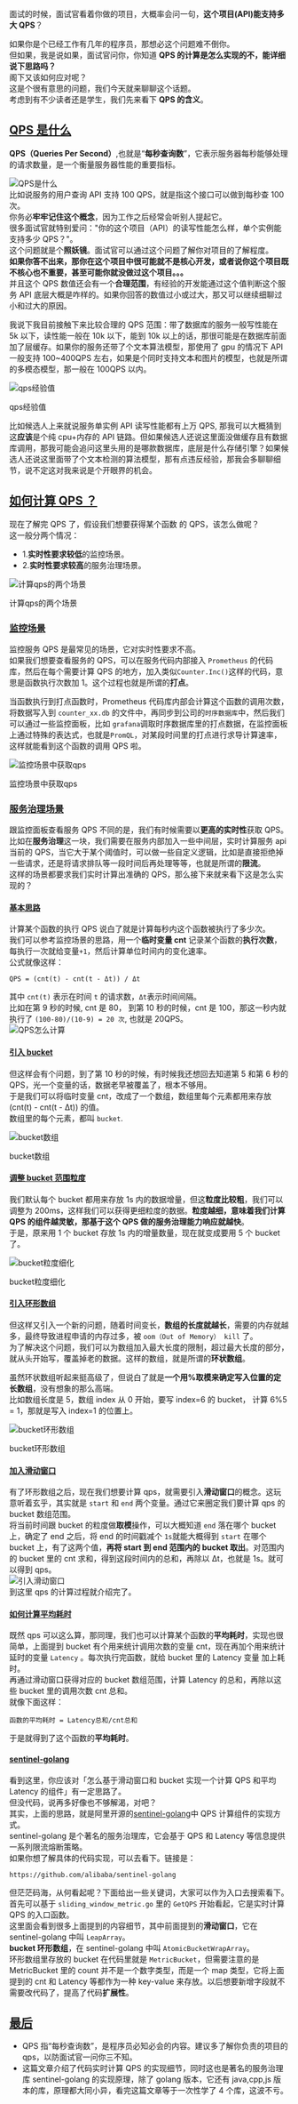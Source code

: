 面试的时候，面试官看着你做的项目，大概率会问一句，**这个项目(API)能支持多大 QPS**？

如果你是个已经工作有几年的程序员，那想必这个问题难不倒你。  
但如果，我是说如果，面试官问你，你知道 **QPS 的计算是怎么实现的不，能详细说下思路吗？**  
阁下又该如何应对呢？  
这是个很有意思的问题，我们今天就来聊聊这个话题。  
考虑到有不少读者还是学生，我们先来看下 **QPS 的含义**。

## [QPS 是什么](https://golangguide.top/%E6%9E%B6%E6%9E%84/%E5%BE%AE%E6%9C%8D%E5%8A%A1/%E6%A0%B8%E5%BF%83%E7%9F%A5%E8%AF%86%E7%82%B9/QPS%E7%9A%84%E8%AE%A1%E7%AE%97%E6%98%AF%E6%80%8E%E4%B9%88%E5%AE%9E%E7%8E%B0%E7%9A%84.html#qps-%E6%98%AF%E4%BB%80%E4%B9%88)

**QPS（Queries Per Second）**,也就是“**每秒查询数**”，它表示服务器每秒能够处理的请求数量，是一个衡量服务器性能的重要指标。

![QPS是什么](https://cdn.xiaobaidebug.top/1708092177258.png)  
比如说服务的用户查询 API 支持 100 QPS，就是指这个接口可以做到每秒查 100 次。  
你务必**牢牢记住这个概念**，因为工作之后经常会听别人提起它。  
很多面试官就特别爱问："你的这个项目（API）的读写性能怎么样，单个实例能支持多少 QPS？"。  
这个问题就是个**照妖镜**。面试官可以通过这个问题了解你对项目的了解程度。  
**如果你答不出来，那你在这个项目中很可能就不是核心开发，或者说你这个项目既不核心也不重要，甚至可能你就没做过这个项目。。。**  
并且这个 QPS 数值还会有一个**合理范围**，有经验的开发能通过这个值判断这个服务 API 底层大概是咋样的。如果你回答的数值过小或过大，那又可以继续细聊过小和过大的原因。

我说下我目前接触下来比较合理的 QPS 范围：带了数据库的服务一般写性能在 5k 以下，读性能一般在 10k 以下，能到 10k 以上的话，那很可能是在数据库前面加了层缓存。如果你的服务还带了个文本算法模型，那使用了 gpu 的情况下 API 一般支持 100~400QPS 左右，如果是个同时支持文本和图片的模型，也就是所谓的多模态模型，那一般在 100QPS 以内。

![qps经验值](https://cdn.xiaobaidebug.top/1707141265996.png)

qps经验值

比如候选人上来就说服务单实例 API 读写性能都有上万 QPS, 那我可以大概猜到这**应该**是个纯 cpu+内存的 API 链路。但如果候选人还说这里面没做缓存且有数据库调用，那我可能会追问这里头用的是哪款数据库，底层是什么存储引擎？如果候选人还说这里面带了个文本检测的算法模型，那有点违反经验，那我会多聊聊细节，说不定这对我来说是个开眼界的机会。

## [如何计算 QPS ？](https://golangguide.top/%E6%9E%B6%E6%9E%84/%E5%BE%AE%E6%9C%8D%E5%8A%A1/%E6%A0%B8%E5%BF%83%E7%9F%A5%E8%AF%86%E7%82%B9/QPS%E7%9A%84%E8%AE%A1%E7%AE%97%E6%98%AF%E6%80%8E%E4%B9%88%E5%AE%9E%E7%8E%B0%E7%9A%84.html#%E5%A6%82%E4%BD%95%E8%AE%A1%E7%AE%97-qps)

现在了解完 QPS 了，假设我们想要获得某个函数 的 QPS，该怎么做呢？  
这一般分两个情况：

- 1.**实时性要求较低**的监控场景。
- 2.**实时性要求较高**的服务治理场景。

![计算qps的两个场景](https://cdn.xiaobaidebug.top/1707141277540.png)

计算qps的两个场景

### [监控场景](https://golangguide.top/%E6%9E%B6%E6%9E%84/%E5%BE%AE%E6%9C%8D%E5%8A%A1/%E6%A0%B8%E5%BF%83%E7%9F%A5%E8%AF%86%E7%82%B9/QPS%E7%9A%84%E8%AE%A1%E7%AE%97%E6%98%AF%E6%80%8E%E4%B9%88%E5%AE%9E%E7%8E%B0%E7%9A%84.html#%E7%9B%91%E6%8E%A7%E5%9C%BA%E6%99%AF)

监控服务 QPS 是最常见的场景，它对实时性要求不高。  
如果我们想要查看服务的 QPS，可以在服务代码内部接入 `Prometheus` 的代码库，然后在每个需要计算 QPS 的地方，加入类似`Counter.Inc()`这样的代码，意思是函数执行次数加 1。这个过程也就是所谓的**打点**。

当函数执行到打点函数时，Prometheus 代码库内部会计算这个函数的调用次数，将数据写入到 `counter_xx.db` 的文件中，再同步到公司的`时序数据库`中，然后我们可以通过一些监控面板，比如 `grafana`调取时序数据库里的打点数据，在监控面板上通过特殊的表达式，也就是`PromQL`，对某段时间里的打点进行求导计算速率，这样就能看到这个函数的调用 QPS 啦。

![监控场景中获取qps](https://cdn.xiaobaidebug.top/1707142786480.png)

监控场景中获取qps

### [服务治理场景](https://golangguide.top/%E6%9E%B6%E6%9E%84/%E5%BE%AE%E6%9C%8D%E5%8A%A1/%E6%A0%B8%E5%BF%83%E7%9F%A5%E8%AF%86%E7%82%B9/QPS%E7%9A%84%E8%AE%A1%E7%AE%97%E6%98%AF%E6%80%8E%E4%B9%88%E5%AE%9E%E7%8E%B0%E7%9A%84.html#%E6%9C%8D%E5%8A%A1%E6%B2%BB%E7%90%86%E5%9C%BA%E6%99%AF)

跟监控面板查看服务 QPS 不同的是，我们有时候需要以**更高的实时性**获取 QPS。  
比如在**服务治理**这一块，我们需要在服务内部加入一些中间层，实时计算服务 api 当前的 QPS，当它大于某个阈值时，可以做一些自定义逻辑，比如是直接拒绝掉一些请求，还是将请求排队等一段时间后再处理等等，也就是所谓的**限流**。  
这样的场景都要求我们实时计算出准确的 QPS，那么接下来就来看下这是怎么实现的？

#### [基本思路](https://golangguide.top/%E6%9E%B6%E6%9E%84/%E5%BE%AE%E6%9C%8D%E5%8A%A1/%E6%A0%B8%E5%BF%83%E7%9F%A5%E8%AF%86%E7%82%B9/QPS%E7%9A%84%E8%AE%A1%E7%AE%97%E6%98%AF%E6%80%8E%E4%B9%88%E5%AE%9E%E7%8E%B0%E7%9A%84.html#%E5%9F%BA%E6%9C%AC%E6%80%9D%E8%B7%AF)

计算某个函数的执行 QPS 说白了就是计算每秒内这个函数被执行了多少次。  
我们可以参考监控场景的思路，用一个**临时变量 cnt** 记录某个函数的**执行次数**，每执行一次就给变量`+1`，然后计算单位时间内的变化速率。  
公式就像这样：

```
QPS = (cnt(t) - cnt(t - Δt)) / Δt
```

其中 `cnt(t)` 表示在时间 `t` 的请求数，`Δt`表示时间间隔。  
比如在第 9 秒的时候, cnt 是 80， 到第 10 秒的时候，cnt 是 100，那这一秒内就执行了 `(100-80)/(10-9) = 20 次`, 也就是 20QPS。  
![QPS怎么计算](https://cdn.xiaobaidebug.top/1707143413147.png)

#### [引入 bucket](https://golangguide.top/%E6%9E%B6%E6%9E%84/%E5%BE%AE%E6%9C%8D%E5%8A%A1/%E6%A0%B8%E5%BF%83%E7%9F%A5%E8%AF%86%E7%82%B9/QPS%E7%9A%84%E8%AE%A1%E7%AE%97%E6%98%AF%E6%80%8E%E4%B9%88%E5%AE%9E%E7%8E%B0%E7%9A%84.html#%E5%BC%95%E5%85%A5-bucket)

但这样会有个问题，到了第 10 秒的时候，有时候我还想回去知道第 5 和第 6 秒的 QPS，光一个变量的话，数据老早被覆盖了，根本不够用。  
于是我们可以将临时变量 cnt，改成了一个数组，数组里每个元素都用来存放(cnt(t) - cnt(t - Δt)) 的值。  
数组里的每个元素，都叫 `bucket`.

![bucket数组](https://cdn.xiaobaidebug.top/1707224066407.png)

bucket数组

#### [调整 bucket 范围粒度](https://golangguide.top/%E6%9E%B6%E6%9E%84/%E5%BE%AE%E6%9C%8D%E5%8A%A1/%E6%A0%B8%E5%BF%83%E7%9F%A5%E8%AF%86%E7%82%B9/QPS%E7%9A%84%E8%AE%A1%E7%AE%97%E6%98%AF%E6%80%8E%E4%B9%88%E5%AE%9E%E7%8E%B0%E7%9A%84.html#%E8%B0%83%E6%95%B4-bucket-%E8%8C%83%E5%9B%B4%E7%B2%92%E5%BA%A6)

我们默认每个 bucket 都用来存放 1s 内的数据增量，但这**粒度比较粗**，我们可以调整为 200ms，这样我们可以获得更细粒度的数据。**粒度越细，意味着我们计算 QPS 的组件越灵敏，那基于这个 QPS 做的服务治理能力响应就越快**。  
于是，原来用 1 个 bucket 存放 1s 内的增量数量，现在就变成要用 5 个 bucket 了。

![bucket粒度细化](https://cdn.xiaobaidebug.top/1707223958965.png)

bucket粒度细化

#### [引入环形数组](https://golangguide.top/%E6%9E%B6%E6%9E%84/%E5%BE%AE%E6%9C%8D%E5%8A%A1/%E6%A0%B8%E5%BF%83%E7%9F%A5%E8%AF%86%E7%82%B9/QPS%E7%9A%84%E8%AE%A1%E7%AE%97%E6%98%AF%E6%80%8E%E4%B9%88%E5%AE%9E%E7%8E%B0%E7%9A%84.html#%E5%BC%95%E5%85%A5%E7%8E%AF%E5%BD%A2%E6%95%B0%E7%BB%84)

但这样又引入一个新的问题，随着时间变长，**数组的长度就越长**，需要的内存就越多，最终导致进程申请的内存过多，被 `oom（Out of Memory） kill` 了。  
为了解决这个问题，我们可以为数组加入最大长度的限制，超过最大长度的部分，就从头开始写，覆盖掉老的数据。这样的数组，就是所谓的**环状数组**。

虽然环状数组听起来挺高级了，但说白了就是**一个用%取模来确定写入位置的定长数组**，没有想象的那么高端。  
比如数组长度是 5，数组 index 从 0 开始，要写 index=6 的 bucket， 计算 6%5 = 1，那就是写入 index=1 的位置上。

![bucket环形数组](https://cdn.xiaobaidebug.top/1707223987029.png)

bucket环形数组

#### [加入滑动窗口](https://golangguide.top/%E6%9E%B6%E6%9E%84/%E5%BE%AE%E6%9C%8D%E5%8A%A1/%E6%A0%B8%E5%BF%83%E7%9F%A5%E8%AF%86%E7%82%B9/QPS%E7%9A%84%E8%AE%A1%E7%AE%97%E6%98%AF%E6%80%8E%E4%B9%88%E5%AE%9E%E7%8E%B0%E7%9A%84.html#%E5%8A%A0%E5%85%A5%E6%BB%91%E5%8A%A8%E7%AA%97%E5%8F%A3)

有了环形数组之后，现在我们想要计算 qps，就需要引入**滑动窗口**的概念。这玩意听着玄乎，其实就是 `start` 和 `end` 两个变量。通过它来圈定我们要计算 qps 的 bucket 数组范围。  
将当前时间跟 bucket 的粒度做**取模**操作，可以大概知道 `end` 落在哪个 bucket 上，确定了 end 之后，将 end 的时间戳减个 `1s`就能大概得到 `start` 在哪个 bucket 上，有了这两个值，**再将 start 到 end 范围内的 bucket 取出**。对范围内的 bucket 里的 cnt 求和，得到这段时间内的总和，再除以 Δt，也就是 1s。就可以得到 qps。  
![引入滑动窗口](https://cdn.xiaobaidebug.top/1707224019053.png)  
到这里 qps 的计算过程就介绍完了。

#### [如何计算平均耗时](https://golangguide.top/%E6%9E%B6%E6%9E%84/%E5%BE%AE%E6%9C%8D%E5%8A%A1/%E6%A0%B8%E5%BF%83%E7%9F%A5%E8%AF%86%E7%82%B9/QPS%E7%9A%84%E8%AE%A1%E7%AE%97%E6%98%AF%E6%80%8E%E4%B9%88%E5%AE%9E%E7%8E%B0%E7%9A%84.html#%E5%A6%82%E4%BD%95%E8%AE%A1%E7%AE%97%E5%B9%B3%E5%9D%87%E8%80%97%E6%97%B6)

既然 qps 可以这么算，那同理，我们也可以计算某个函数的**平均耗时**，实现也很简单，上面提到 bucket 有个用来统计调用次数的变量 cnt，现在再加个用来统计延时的变量 `Latency` 。每次执行完函数，就给 bucket 里的 Latency 变量 加上耗时。  
再通过滑动窗口获得对应的 bucket 数组范围，计算 Latency 的总和，再除以这些 bucket 里的调用次数 cnt 总和。  
就像下面这样：

```
函数的平均耗时 = Latency总和/cnt总和
```

于是就得到了这个函数的**平均耗时**。

#### [sentinel-golang](https://golangguide.top/%E6%9E%B6%E6%9E%84/%E5%BE%AE%E6%9C%8D%E5%8A%A1/%E6%A0%B8%E5%BF%83%E7%9F%A5%E8%AF%86%E7%82%B9/QPS%E7%9A%84%E8%AE%A1%E7%AE%97%E6%98%AF%E6%80%8E%E4%B9%88%E5%AE%9E%E7%8E%B0%E7%9A%84.html#sentinel-golang)

看到这里，你应该对「怎么基于滑动窗口和 bucket 实现一个计算 QPS 和平均 Latency 的组件」有一定思路了。  
但没代码，说再多好像也不够解渴，对吧？  
其实，上面的思路，就是阿里开源的[sentinel-golang](https://golangguide.top/%E6%9E%B6%E6%9E%84/%E5%BE%AE%E6%9C%8D%E5%8A%A1/%E6%A0%B8%E5%BF%83%E7%9F%A5%E8%AF%86%E7%82%B9/github.com/alibaba/sentinel-golang)中 QPS 计算组件的实现方式。  
sentinel-golang 是个著名的服务治理库，它会基于 QPS 和 Latency 等信息提供一系列限流熔断策略。  
如果你想了解具体的代码实现，可以去看下。链接是：

```
https://github.com/alibaba/sentinel-golang
```

但茫茫码海，从何看起呢？下面给出一些关键词，大家可以作为入口去搜索看下。  
首先可以基于 `sliding_window_metric.go` 里的 `GetQPS` 开始看起，它是实时计算 QPS 的入口函数。  
这里面会看到很多上面提到的内容细节，其中前面提到的**滑动窗口**，它在 sentinel-golang 中叫 `LeapArray`。  
**bucket 环形数组**，在 sentinel-golang 中叫 `AtomicBucketWrapArray`。  
环形数组里存放的 bucket 在代码里就是 `MetricBucket`，但需要注意的是 MetricBucket 里的 count 并不是一个数字类型，而是一个 map 类型，它将上面提到的 cnt 和 Latency 等都作为一种 key-value 来存放。以后想要新增字段就不需要改代码了，提高了代码**扩展性**。

## [最后](https://golangguide.top/%E6%9E%B6%E6%9E%84/%E5%BE%AE%E6%9C%8D%E5%8A%A1/%E6%A0%B8%E5%BF%83%E7%9F%A5%E8%AF%86%E7%82%B9/QPS%E7%9A%84%E8%AE%A1%E7%AE%97%E6%98%AF%E6%80%8E%E4%B9%88%E5%AE%9E%E7%8E%B0%E7%9A%84.html#%E6%9C%80%E5%90%8E)

- QPS 指“每秒查询数”，是程序员必知必会的内容。建议多了解你负责的项目的 qps，以防面试官一问你三不知。
- 这篇文章介绍了代码实时计算 QPS 的实现细节，同时这也是著名的服务治理库 sentinel-golang 的实现原理，除了 golang 版本，它还有 java,cpp,js 版本的库，原理都大同小异，看完这篇文章等于一次性学了 4 个库，这波不亏。